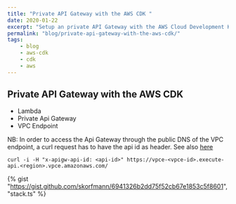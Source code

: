 ```yaml
---
title: "Private API Gateway with the AWS CDK "
date: 2020-01-22
excerpt: "Setup an private API Gateway with the AWS Cloud Development Kit (CDK)"
permalink: "blog/private-api-gateway-with-the-aws-cdk/"
tags:
    - blog
    - aws-cdk
    - cdk
    - aws
---
```


## Private API Gateway with the AWS CDK

- Lambda
- Private Api Gateway
- VPC Endpoint

NB: In order to access the Api Gateway through the public DNS of the VPC endpoint, a curl request has to have the api id as header. See also [here](https://docs.aws.amazon.com/apigateway/latest/developerguide/apigateway-private-apis.html)

```
curl -i -H "x-apigw-api-id: <api-id>" https://vpce-<vpce-id>.execute-api.<region>.vpce.amazonaws.com/
```

{% gist "https://gist.github.com/skorfmann/6941326b2dd75f52cb67e1853c5f8601", "stack.ts" %}